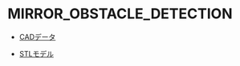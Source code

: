 # MIRROR_OBSTACLE_DETECTION




- [CADデータ](https://workbench.grabcad.com/workbench/projects/gcxSH3HJgjFLzhEdpCU-hRgii7pXtuxlk3E0U46gWIwDdF#/space/gcip-oxmde-EwvW47NdzGdO0WVoQtpcRMA1btDJiVZNaXg)

- [STLモデル](https://github.com/maHidaka/mirror_obstacle_detection/blob/b723508b7b0683b292ef337a1da8b8ce57669b37/models/%E3%83%9F%E3%83%A9%E3%83%BC%E6%90%AD%E8%BC%89%E5%9E%8BURG.stl)

